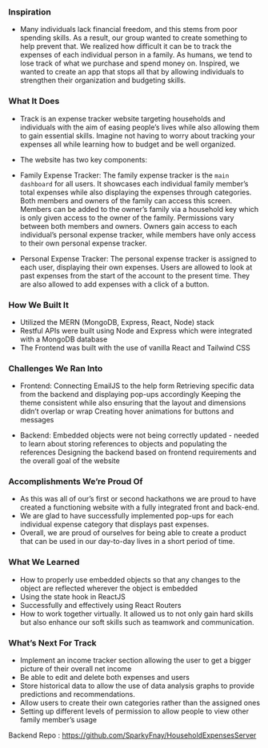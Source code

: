 ### Inspiration

- Many individuals lack financial freedom, and this stems from poor spending skills. As a result, our group wanted to create something to help prevent that. We realized how difficult it can be to track the expenses of each individual person in a family. As humans, we tend to lose track of what we purchase and spend money on. Inspired, we wanted to create an app that stops all that by allowing individuals to strengthen their organization and budgeting skills.

### What It Does

- Track is an expense tracker website targeting households and individuals with the aim of easing people’s lives while also allowing them to gain essential skills. Imagine not having to worry about tracking your expenses all while learning how to budget and be well organized.

- The website has two key components:

- Family Expense Tracker:
The family expense tracker is the ```main dashboard``` for all users. It showcases each individual family member’s total expenses while also displaying the expenses through categories. Both members and owners of the family can access this screen. Members can be added to the owner’s family via a household key which is only given access to the owner of the family. Permissions vary between both members and owners. Owners gain access to each individual’s personal expense tracker, while members have only access to their own personal expense tracker.

- Personal Expense Tracker:
The personal expense tracker is assigned to each user, displaying their own expenses. Users are allowed to look at past expenses from the start of the account to the present time. They are also allowed to add expenses with a click of a button.

### How We Built It

- Utilized the MERN (MongoDB, Express, React, Node) stack
- Restful APIs were built using Node and Express which were integrated with a MongoDB database
- The Frontend was built with the use of vanilla React and Tailwind CSS

### Challenges We Ran Into
- Frontend: Connecting EmailJS to the help form Retrieving specific data from the backend and displaying pop-ups accordingly Keeping the theme consistent while also ensuring that the layout and dimensions didn’t overlap or wrap Creating hover animations for buttons and messages

- Backend: Embedded objects were not being correctly updated - needed to learn about storing references to objects and populating the references Designing the backend based on frontend requirements and the overall goal of the website

### Accomplishments We’re Proud Of

- As this was all of our’s first or second hackathons we are proud to have created a functioning website with a fully integrated front and back-end.
- We are glad to have successfully implemented pop-ups for each individual expense category that displays past expenses.
- Overall, we are proud of ourselves for being able to create a product that can be used in our day-to-day lives in a short period of time.

### What We Learned

- How to properly use embedded objects so that any changes to the object are reflected wherever the object is embedded
- Using the state hook in ReactJS
- Successfully and effectively using React Routers
- How to work together virtually. It allowed us to not only gain hard skills but also enhance our soft skills such as teamwork and communication.

### What’s Next For Track

- Implement an income tracker section allowing the user to get a bigger picture of their overall net income
- Be able to edit and delete both expenses and users
- Store historical data to allow the use of data analysis graphs to provide predictions and recommendations.
- Allow users to create their own categories rather than the assigned ones
- Setting up different levels of permission to allow people to view other family member’s usage

Backend Repo : https://github.com/SparkyFnay/HouseholdExpensesServer
